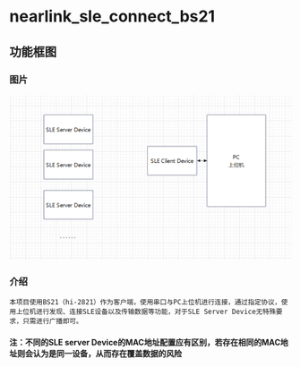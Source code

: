 # nearlink_sle_connect_bs21

## 功能框图

### 图片
![picture](./docs/pics/FBD.png)
### 介绍
    本项目使用BS21（hi-2821）作为客户端，使用串口与PC上位机进行连接，通过指定协议，使用上位机进行发现、连接SLE设备以及传输数据等功能，对于SLE Server Device无特殊要求，只需进行广播即可。
#### **注：不同的SLE server Device的MAC地址配置应有区别，若存在相同的MAC地址则会认为是同一设备，从而存在覆盖数据的风险**